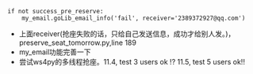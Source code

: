    if not success_pre_reserve:
        my_email.goLib_email_info('fail', receiver='2389372927@qq.com')
- 上面receiver(抢座失败的话，只给自己发送信息，成功才给别人发。)，preserve_seat_tomorrow.py,line 189
- my_email功能完善一下
- 尝试ws4py的多线程抢座。11.4, test 3 users ok !? 11.5, test 5 users ok!!

